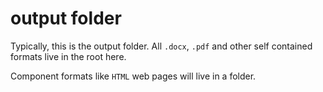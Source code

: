 # output folder

Typically, this is the output folder. All `.docx`, `.pdf` and other self
contained formats live in the root here.

Component formats like `HTML` web pages will live in a folder.
